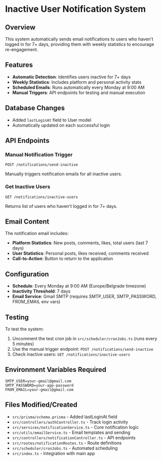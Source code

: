 # Inactive User Notification System

## Overview
This system automatically sends email notifications to users who haven't logged in for 7+ days, providing them with weekly statistics to encourage re-engagement.

## Features
- **Automatic Detection**: Identifies users inactive for 7+ days
- **Weekly Statistics**: Includes platform and personal activity stats
- **Scheduled Emails**: Runs automatically every Monday at 9:00 AM
- **Manual Triggers**: API endpoints for testing and manual execution

## Database Changes
- Added `lastLoginAt` field to User model
- Automatically updated on each successful login

## API Endpoints

### Manual Notification Trigger
```
POST /notifications/send-inactive
```
Manually triggers notification emails for all inactive users.

### Get Inactive Users
```
GET /notifications/inactive-users
```
Returns list of users who haven't logged in for 7+ days.

## Email Content
The notification email includes:
- **Platform Statistics**: New posts, comments, likes, total users (last 7 days)
- **User Statistics**: Personal posts, likes received, comments received
- **Call-to-Action**: Button to return to the application

## Configuration
- **Schedule**: Every Monday at 9:00 AM (Europe/Belgrade timezone)
- **Inactivity Threshold**: 7 days
- **Email Service**: Gmail SMTP (requires SMTP_USER, SMTP_PASSWORD, FROM_EMAIL env vars)

## Testing
To test the system:
1. Uncomment the test cron job in `src/scheduler/cronJobs.ts` (runs every 5 minutes)
2. Use the manual trigger endpoint: `POST /notifications/send-inactive`
3. Check inactive users: `GET /notifications/inactive-users`

## Environment Variables Required
```
SMTP_USER=your-gmail@gmail.com
SMTP_PASSWORD=your-app-password
FROM_EMAIL=your-gmail@gmail.com
```

## Files Modified/Created
- `src/prisma/schema.prisma` - Added lastLoginAt field
- `src/controllers/authController.ts` - Track login activity
- `src/services/notificationService.ts` - Core notification logic
- `src/utils/emailService.ts` - Email templates and sending
- `src/controllers/notificationController.ts` - API endpoints
- `src/routes/notificationRoutes.ts` - Route definitions
- `src/scheduler/cronJobs.ts` - Automated scheduling
- `src/index.ts` - Integration with main app
